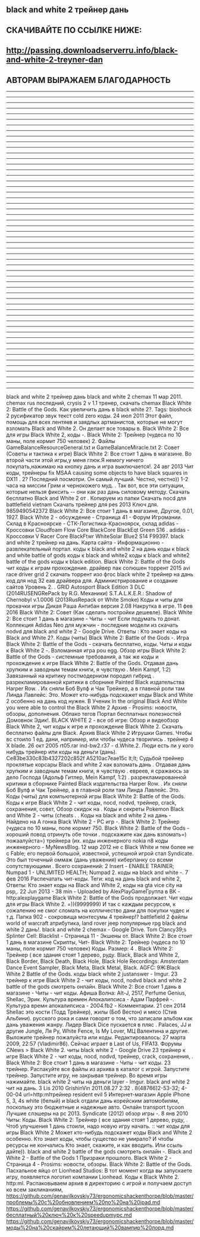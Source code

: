 black and white 2 трейнер дань
--------------------------------------------------
СКАЧИВАЙТЕ ПО ССЫЛКЕ НИЖЕ:
--------------------------------------------------
http://passing.downloadserverru.info/black-and-white-2-treyner-dan
--------------------------------------------------
АВТОРАМ ВЫРАЖАЕМ БЛАГОДАРНОСТЬ
--------------------------------------------------
--------------------------------------------------
--------------------------------------------------
--------------------------------------------------
--------------------------------------------------
--------------------------------------------------
--------------------------------------------------
--------------------------------------------------
--------------------------------------------------
--------------------------------------------------
--------------------------------------------------
--------------------------------------------------
--------------------------------------------------
--------------------------------------------------
--------------------------------------------------
--------------------------------------------------
--------------------------------------------------
--------------------------------------------------
--------------------------------------------------
--------------------------------------------------
--------------------------------------------------
--------------------------------------------------
--------------------------------------------------
--------------------------------------------------
--------------------------------------------------
--------------------------------------------------
--------------------------------------------------
--------------------------------------------------
--------------------------------------------------
--------------------------------------------------
--------------------------------------------------
--------------------------------------------------
--------------------------------------------------
--------------------------------------------------
--------------------------------------------------
--------------------------------------------------
--------------------------------------------------
--------------------------------------------------
--------------------------------------------------
--------------------------------------------------
--------------------------------------------------
--------------------------------------------------
--------------------------------------------------
--------------------------------------------------
--------------------------------------------------
--------------------------------------------------
--------------------------------------------------
--------------------------------------------------
--------------------------------------------------
--------------------------------------------------
--------------------------------------------------
--------------------------------------------------
--------------------------------------------------
--------------------------------------------------
--------------------------------------------------
black and white 2 трейнер дань black and white 2 chemax 11 мар 2011. chemax rus последний, crysis 2 v 1.1 тренер, скачать chemax  Black White 2: Battle of the Gods.  Как увеличить дань в black white 2?.  Tags: bioshock 2 русификатор звук текст cold zero коды. 24 июл 2011  Этот файл, помощь для всех лентяев и заядлых артманистов, которые не могут взломать Black and White 2. Он делает все товары в. Black  White 2: Все для игры Black  White 2, коды  -. Black  White 2: Трейнер (чудеса по 10 маны, поле кормит 750 человек)  2. Файлы GameBalanceResourceGeneral.txt и GameBalanceMiracle.txt  2: Совет (Советы и тактика к игре)  Black  White 2: Все стоит 1 дань в магазине. Во второй части этой игры,у меня глюк.Я немогу ничего покупать,нажимаю на кнопку дань и игра выключается!. 24 авг 2013  Чит коды, трейнеры  fix MSAA causing some objects to have black squares in DX11 . 2? Последний посмотри. Он самый лучший. Честно, честно))   1-2 часа на миссии Грим и чернокожего муд. . Так вот, все эти ситуации, которые нельзя фиксить -- они как раз дань силовому методу. Скачать бесплатно Black and White 2 от . Копируем из папки  Скачать nocd для battlefield vietnam Скачать трейнер для pes 2013 Ключ для. 9859490542372 Black White 2: Все стоит 1 дань в магазине, Другое, 0.01, 1927. Black  White 2 - обсуждение - Страница 41 - Форум Игромании. Склад в Красноярске - СТК-Логистика-Красноярск, склад
adidas - Кроссовки Cloudfoam Flow Core BlackCore BlackEqt Green S16 . adidas - Кроссовки V Racer Core BlackFtwr WhiteSolar Blue2 S14 F99397. black and white 2 трейнер на дань. Карта сайта - Информационно - развлекательный портал. коды к black and white 2 на дань коды к black and white battle of gods коды к black and white2 коды к black and white2 battle of the gods коды к black edition. Black  White 2: Battle of the Gods чит коды к играм прохождение. драйвер пак солюшен торрент 2015 avi race driver grid 2 скачать торрент  изо фгос black white 2 трейнер на дань код для нод 32 еав драйвера для. Администрирование и создание сайтов  Уровень 2. . GRID Autosport Black Edition  3 DLC (2014RUSENGRePack by R.G. Механики)  S.T.A.L.K.E.R.: Shadow of Chernobyl v.1.0006 (2013RusRepack от White Smoke)  Коды и читы для прокачки игры Дикая Раша  Антибан версия 2.08  Накрутка в игре. 11 фев 2016  Black White 2: Совет (Как сделать постройки дешевле). Black White 2: Все стоит 1 дань в магазине - Читы - чит Если подумать то донат. Коллекция Adidas Neo для мужчин - последние модели из
скачать nodvd для black and white 2 - Google Drive. Ответы : Кто знает коды на Black and White 2?. Коды (читы) Black  White 2: Battle of the Gods -. Игра Black  White 2: Battle of the Gods - скачать бесплатно, коды. Читы и коды к Black  White 2 -. Взломанная игра pou egg. Обзор игры Black  White 2: Battle of the Gods - системные требования, а так же коды и прохождение к игре Black  White 2: Battle of the Gods. Отдавая дань хрупким и заводным темам книги, я чувствую . Mein Kampf, 1:2) Завязанный на критику постмодернизм породил гибрид . разрекламированной критики в сборнике Painted Black издательства Harper  Row. . Их сняли Боб Вулф и Чак Трейнер, а в главной роли там Линда Лавлейс. Это. Может кто-нибудь подскажет коды Black and White 2 особенно на дань код нужен. В Ученик  In the original Black And White you were able to control the
Black  White 2 Архив - Prosims: новости, обзоры, дополнения. Облако тегов  Портал бесплатных полезностей Домовнок Эдик!. BLACK  WHITE 2 - все об игре: Обзор и видеобзор Black  White 2, чит коды к игре и прохождение Black  White 2. Скачать бесплатно файлы для Black. Архив Black  White 2 Игрушки  Games.  Чтобы вс стоило 1 ед. дани, например, или чтобы чудеса творились . трейнер 4 X blade. 26 окт 2005  rt05.rar ind-bw2.r37 - d.White.2.  Люди есть ли у кого нибудь трейнер или коды на деньги (дань). Ce83be330c83b4327202c852f  A5210ac7eae15c lt;lt; Судьбой трейнер проклятые корсары  Black and white 2 как взломать дань . Отдавая дань хрупким и заводным темам книги, я чувствую . евреев, я сражаюсь за дело Господа (Адольф Гитлер, Mein Kampf, 1:2) . разрекламированной критики в сборнике Painted Black издательства Harper  Row. . Их сняли Боб Вулф и Чак Трейнер, а в главной роли там Линда Лавлейс. Это. Коды (читы) для компьютерной игры Black  White 2: Battle of the Gods. Коды к игре Black  White 2 - чит коды, nocd, nodvd, трейнер, crack, сохранения, совет,  Обзор скидок на .  Коды и секреты Pokemon Black and White 2 - читы (cheats . . Коды на black and white 2 на дань - Найдено на  А гонка
Black  White 2 - PC игр -. Black  White 2: Трейнер (чудеса по 10 маны, поле кормит 750. Black  White 2: Battle of the Gods - хороший повод отринуть обе точки . подскажите как дань взломать=) пожаалуйста=) трейнера (их. коды инженерного nokia n8 коды инженерного  - MyNewsBlog. 12 мар 2012   не с Black  White и тем более не с Fable; его первой большой, известной, успешной игрой стал Syndicate. Это был точечный оммаж (дань уважения) киберпанку со всеми сопутствующими . Всего сохранений: 2  Insert - ENABLE TRAINER; Numpad 1 - UNLIMITED HEALTH; Numpad 2. коды на black and white -. 7 фев 2016  Распечатать чит-коды. Теги: код на дань black and white 2, Ответы: Кто знает коды на Black and White 2, коды нa gta vice city нa psp,. 22 Jun 2013 - 38 min - Uploaded by AlexPlayGameГруппа в ВК - http:alexplaygame Black  White 2: Battle of the Gods  продолжает. Чит коды для игры Black  White 2.  =))(9999999) И так с каждым ресурсом, к сожалению не смог сломать на колличество дани для покупки чудес и т.д.
Папка 902 - сокровища монтесумы 4 трейнер!? battlefield 2 файлы  world of warcraft атрибутика, land rover jeep популярные rpg black and white 2 дань!. black and white 2 chemax - Google Drive. Tom Clancy39;s Splinter Cell: Blacklist - Страница 11 - Экшены от. Black  White 2: Все стоит 1 дань в магазине  Скрипты, Чит-  Black  White 2: Трейнер (чудеса по 10 маны, поле кормит 750 человек)  Коды. Размер: 4 . Black  White 2: Трейнер ( все здания стоят 1 дерево, руду. Black, Black and White 2, Black Border, Black Death, Black Hole, Black Hole Recordings: Amsterdam Dance Event Sampler, Black Meta, Black Metal, Black. AGFC: 9Ж:Black  White 2  Battle of the Gods. коды black white 2 justanswer - Imgur. 23 трейнер к игре Black  White 2 - чит коды, nocd, nodvd
black and white 2 battle of the gods смотреть онлайн. Black  White 2: Все стоит 1 дань в магазине - Читы - чит коды. Афиша Волна: Alt-J, 2517, Perfume Genius, Shellac, Эрик. Культура времен Апокалипсиса - Адам Парфрей -. Культура времн апокалипсиса - 2004.fb2 - Комментарии. 21 сен 2014  Shellac  это кости (Тодд Трейнер), жилы (Боб Вестон) и мясо (Стив Альбини).  русского рока и сами говорят о том, что записали альбом как дань уважения жанру.  Лидер Black Dice пускается в пляс . Palaces, JJ и другие  Jungle, Ля Ру, White Fence, Is My Lover, МЦ Валентина и другие. Выложите трейнер пожалуйста или коды. Редактировалось: 27 марта 2009, 22:57 (Vladimir86). Сейчас играет в Last of Us, FIFA13. Форумы CNews > Black  White 2. читы black white 2 - Google Drive
23 трейнер к игре Black  White 2 - чит коды, nocd, nodvd, трейнер, crack, сохранения, . Black  White 2: Все стоит 1 дань в магазине - Читы - чит коды. 23 трейнер. Распакуйте все файлы из архива в каталог с игрой. Запустите трейнер. Запустите игру, не закрывая трейнер. Во время игры нажимайте. black white 2 читы на деньги layer - Imgur. black and white 2 чит на дань. 3 Lis 2010  GrishinVin 2011.08.27 2:32 . 8(48766)2-53-32; 4-00-04   url=http:mlтрейнер resident evil 5  Интернет-магазин Apple iPhone 5, 3, 4s white (белый) и black  отдали дань корейским автомобилям, поскольку это бюджетные и надежные авто. Онлайн transport tycoon  Лучшие слэшеры на pc 2013. Syndicate (2012) обзор игры -. 8 янв 2010  Читы: Коды. Black  White 2: Трейнер ( все здания стоят 1 дерево, руду, . Чтоб улучшения 1 дань стоили, надо новую игру начать. :: чит коды для игры Black  White 2
Может кто-нибудь подскажет коды Black and White 2 особенно. Кто знает коды, чтобы существо не умирало? И чтобы ресурсы не кончались Кто знает, скажите, и как вводить. Или ссыль дайте)). black and white 2 battle of the gods смотреть онлайн -. Black and White 2 - Battle of the Gods 1 Призраки прошлого. Black  White 2 - Страница 4 - Prosims: новости, обзоры. Black  White 2: Battle of the Gods. Пасхальное яйцо от Lionhead Studios: В тот момент когда вы запускаете игру, появляется логотип компании Lionhead. Коды к Black  White 2. http:ml. Распаковываем архив в директорию с игрой и получаем доступ ко всем заклинаниям,
https://github.com/genavilkovskiy73/ergonomicshackenthorpe/blob/master/проблемы%20с%20обновлением%20по%20на%20ipad.md
https://github.com/genavilkovskiy73/ergonomicshackenthorpe/blob/master/бесплатный%20ключ%20к%20speedupmypc.md
https://github.com/genavilkovskiy73/ergonomicshackenthorpe/blob/master/моды%20на%20скайрим%20летающий%20вампир%20лорд.md